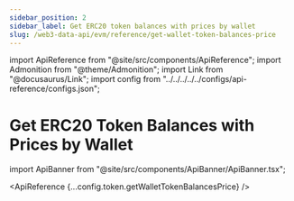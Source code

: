 ```yaml
---
sidebar_position: 2
sidebar_label: Get ERC20 token balances with prices by wallet
slug: /web3-data-api/evm/reference/get-wallet-token-balances-price
---
```


import ApiReference from "@site/src/components/ApiReference";
import Admonition from "@theme/Admonition";
import Link from "@docusaurus/Link";
import config from "../../../../../configs/api-reference/configs.json";

# Get ERC20 Token Balances with Prices by Wallet

import ApiBanner from "@site/src/components/ApiBanner/ApiBanner.tsx";

<ApiBanner />

<ApiReference {...config.token.getWalletTokenBalancesPrice} />
